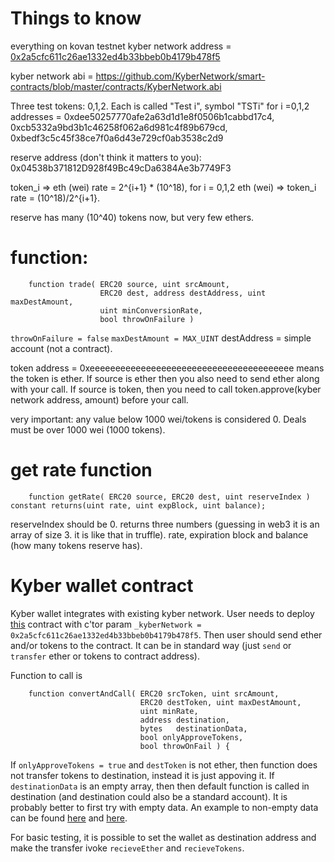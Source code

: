 # Things to know

everything on kovan testnet
kyber network address = [0x2a5cfc611c26ae1332ed4b33bbeb0b4179b478f5](https://kovan.etherscan.io/address/0x2a5cfc611c26ae1332ed4b33bbeb0b4179b478f5)

kyber network abi = https://github.com/KyberNetwork/smart-contracts/blob/master/contracts/KyberNetwork.abi

Three test tokens: 0,1,2. Each is called "Test i", symbol "TSTi" for i =0,1,2
addresses = 0xdee50257770afe2a63d1d1e8f0506b1cabbd17c4, 0xcb5332a9bd3b1c46258f062a6d981c4f89b679cd, 0xbedf3c5c45f38ce7f0a6d43e729cf0ab3538c2d9

reserve address (don't think it matters to you): 0x04538b371812D928f49Bc49cDa6384Ae3b7749F3


token_i => eth (wei) rate = 2^{i+1} * (10^18), for i = 0,1,2
eth (wei) => token_i rate = (10^18)/2^{i+1}.

reserve has many (10^40) tokens now, but very few ethers.

function:
=====
```
    function trade( ERC20 source, uint srcAmount,
                    ERC20 dest, address destAddress, uint maxDestAmount,
                    uint minConversionRate,
                    bool throwOnFailure )
```

`throwOnFailure = false`
`maxDestAmount = MAX_UINT`
destAddress = simple account (not a contract).


token address = 0xeeeeeeeeeeeeeeeeeeeeeeeeeeeeeeeeeeeeeeee means the token is ether.
If source is ether then you also need to send ether along with your call.
If source is token, then you need to call token.approve(kyber network address, amount) before your call.

very important: any value below 1000 wei/tokens is considered 0. Deals must be over 1000 wei (1000 tokens).

# get rate function
```
    function getRate( ERC20 source, ERC20 dest, uint reserveIndex ) constant returns(uint rate, uint expBlock, uint balance);
```
reserveIndex should be 0.
returns three numbers (guessing in web3 it is an array of size 3. it is like that in truffle).
rate, expiration block and balance (how many tokens reserve has).


# Kyber wallet contract
Kyber wallet integrates with existing kyber network.
User needs to deploy [this](https://github.com/KyberNetwork/smart-contracts/blob/master/contracts/KyberWallet.sol) contract with c'tor param
`_kyberNetwork = 0x2a5cfc611c26ae1332ed4b33bbeb0b4179b478f5`.
Then user should send ether and/or tokens to the contract. It can be in standard way (just `send` or `transfer` ether or tokens to contract address).

Function to call is 
```
    function convertAndCall( ERC20 srcToken, uint srcAmount,
                             ERC20 destToken, uint maxDestAmount,
                             uint minRate,
                             address destination,
                             bytes   destinationData,
                             bool onlyApproveTokens,
                             bool throwOnFail ) {
```
If `onlyApproveTokens = true` and `destToken` is not ether, then function does not transfer tokens to destination, instead it is just appoving it.
If `destinationData` is an empty array, then then default function is called in destination (and destination could also be a standard account).
It is probably better to first try with empty data.
An example to non-empty data can be found [here](https://github.com/KyberNetwork/smart-contracts/blob/master/test/firstscenario.js#L364) and [here](https://github.com/KyberNetwork/smart-contracts/blob/master/test/firstscenario.js#L391).

For basic testing, it is possible to set the wallet as destination address and make the transfer ivoke `recieveEther` and `recieveTokens`.

 
